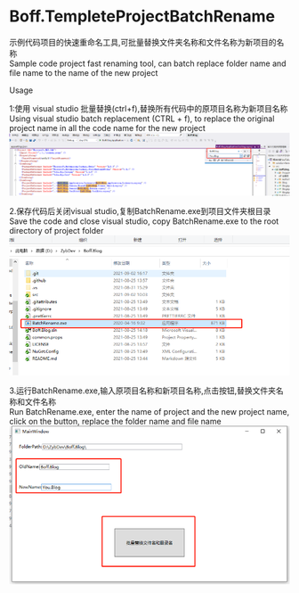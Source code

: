 # Boff.TempleteProjectBatchRename

示例代码项目的快速重命名工具,可批量替换文件夹名称和文件名称为新项目的名称  
Sample code project fast renaming tool, can batch replace folder name and file name to the name of the new project

Usage

1:使用 visual studio 批量替换(ctrl+f),替换所有代码中的原项目名称为新项目名称  
Using visual studio batch replacement (CTRL + f), to replace the original project name in all the code name for the new project
![image](./image/usage1.png)


2.保存代码后关闭visual studio,复制BatchRename.exe到项目文件夹根目录  
Save the code and close visual studio, copy BatchRename.exe to the root directory of project folder 
![image](./image/usage2.png)

3.运行BatchRename.exe,输入原项目名称和新项目名称,点击按钮,替换文件夹名称和文件名称  
Run BatchRename.exe, enter the name of project and the new project name, click on the button, replace the folder name and file name
![image](./image/usage3.png)
